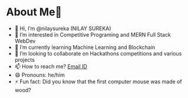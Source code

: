# About Me💫
- 👋 Hi, I’m @nilaysureka (NILAY SUREKA)
- 👀 I’m interested in Competitive Programing and MERN Full Stack WebDev
- 🌱 I’m currently learning Machine Learning and Blockchain
- 💞️ I’m looking to collaborate on Hackathons competitions and various projects
- 📫 How to reach me? [Email ID](nilay.sureka@gmail.com)
- 😄 Pronouns: he/him
- ⚡ Fun fact: Did you know that the first computer mouse was made of wood?
<!---
nilaysureka/nilaysureka is a ✨ special ✨ repository because its `README.md` (this file) appears on your GitHub profile.
You can click the Preview link to take a look at your changes.
--->
